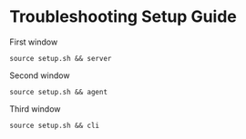# Troubleshooting Setup Guide

First window

```shell
source setup.sh && server
```

Second window

```shell
source setup.sh && agent
```

Third window

```shell
source setup.sh && cli
```
